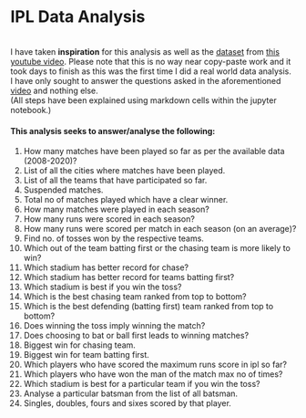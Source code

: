 # IPL Data Analysis
<br>I have taken **inspiration** for this analysis as well as the [dataset](https://drive.google.com/file/d/1ZkleSo1uaNiSjqpqSyAHJWdl9HAYNJEy/view?usp=sharing) from [this youtube video](https://www.youtube.com/watch?v=pbS5z-j4dd0&t=282s&ab_channel=Simplilearn).
Please note that this is no way near copy-paste work and it took days to finish as this was the first time I did  a real world data analysis.
<br>I have only sought to answer the questions asked in the aforementioned  [video](https://www.youtube.com/watch?v=pbS5z-j4dd0&t=282s&ab_channel=Simplilearn) and nothing else.
<br> (All steps have been explained using markdown cells within the jupyter notebook.)
#### This analysis seeks to answer/analyse the following:
1. How many matches have been played so far as per the available data (2008-2020)?
2. List of all the cities where matches have been played. 
3. List of all the teams that have participated so far.
4. Suspended matches.
5. Total no of matches played which have a clear winner.
6. How many matches were played in each season?
7. How many runs were scored in each season?
8. How many runs were scored per match in each season (on an average)?
9. Find no. of tosses won by the respective teams.
10. Which out of the team batting first or the chasing team is more likely to win?
11. Which stadium has better record for chase?
12. Which stadium has better record for teams batting first?
13. Which stadium is best if you win the toss?
14. Which is the best chasing team ranked from top to bottom?
15. Which is the best defending (batting first) team ranked from top to bottom?
16. Does winning the toss imply winning the match?
17. Does choosing to bat or ball first leads to winning matches?
18. Biggest win for chasing team.
19. Biggest win for team batting first.
20. Which players who have scored the maximum runs score in ipl so far?
21. Which players who have won the man of the match max no of times?
22. Which stadium is best for a particular team if you win the toss?
23. Analyse a particular batsman from the list of all batsman.
24. Singles, doubles, fours and sixes scored by that player.
